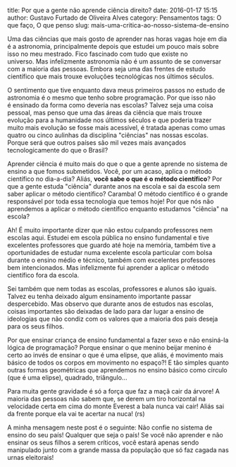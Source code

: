title: Por que a gente não aprende ciência direito?
date: 2016-01-17 15:15
author: Gustavo Furtado de Oliveira Alves
category: Pensamentos
tags: O que faço, O que penso
slug: mais-uma-critica-ao-nosso-sistema-de-ensino

Uma das ciências que mais gosto de aprender nas horas vagas hoje em dia é a astronomia,
principalmente depois que estudei um pouco mais sobre isso no meu
mestrado. Fico fascinado com tudo que existe no universo. Mas
infelizmente astronomia não é um assunto de se conversar com a maioria
das pessoas. Embora seja uma das frentes de estudo científico que mais
trouxe evoluções tecnológicas nos últimos séculos.

O sentimento que tive enquanto dava meus primeiros passos no estudo de
astronomia é o mesmo que tenho sobre programação. Por que isso não
é ensinado da forma como deveria nas escolas? Talvez seja uma coisa
pessoal, mas penso que uma das áreas da ciência que mais trouxe evolução
para a humanidade nos últimos séculos e que poderia trazer muito mais
evolução se fosse mais acessível, é tratada apenas como umas quatro ou
cinco aulinhas da disciplina "ciências" nas nossas escolas. Porque será que
outros países são mil vezes mais avançados tecnologicamente do que o
Brasil?

Aprender ciência é muito mais do que o que a gente aprende no sistema de
ensino a que fomos submetidos. Você, por um acaso, aplica o método
científico no dia-a-dia? Aliás, **você sabe o que é o método
científico**? Por que a gente estuda "ciência" durante anos na escola e
sai da escola sem saber aplicar o método científico? Caramba! O método
científico é o grande responsável por toda essa tecnologia que temos
hoje! Por que nós não aprendemos a aplicar o método científico enquanto
estudamos "ciência" na escola?

Ah! É muito importante dizer que não estou culpando professores nem
escolas aqui. Estudei em escola pública no ensino fundamental e tive
excelentes professores que guardo até hoje na memória, também tive a
oportunidades de estudar numa excelente escola particular com bolsa
durante o ensino médio e técnico, também com excelentes professores bem
intencionados. Mas infelizmente fui aprender a aplicar o método
científico fora da escola.

Sei também que nem todas as escolas, professores e alunos são iguais.
Talvez eu tenha deixado algum ensinamento importante passar
despercebido. Mas observo que durante anos de estudos nas escolas,
coisas importantes são deixadas de lado para dar lugar a ensino de
ideologias que não condiz com os valores que a maioria dos pais deseja
para os seus filhos.

Por que ensinar criança de ensino fundamental a fazer sexo e não
ensiná-la lógica de programação? Porque ensinar o que menino beijar menino é certo ao
invés de ensinar o que é uma elipse, que aliás, é movimento mais básico
de todos os corpos em movimento no espaço?! E tão simples quanto outras
formas geométricas que aprendemos no ensino básico como circulo (que é
uma elipse), quadrado, triângulo...

Para muita gente gravidade é só a força que faz a maçã cair da árvore! A
maioria das pessoas não sabem que, se derem um tiro horizontal na
velocidade certa em cima do monte Everest a bala nunca vai cair! Aliás
sai da frente porque ela vai te acertar na nuca! (rs)

A minha mensagem neste post é o seguinte: Não confie no sistema de
ensino do seu país! Qualquer que seja o país! Se você não aprender e não
ensinar os seus filhos a serem críticos, você estará apenas sendo
manipulado junto com a grande massa da população que só faz cagada nas
urnas eleitorais!
